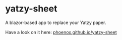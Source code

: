 # yatzy-sheet
A blazor-based app to replace your Yatzy paper.

Have a look on it here: [phoenox.github.io/yatzy-sheet](https://phoenox.github.io/yatzy-sheet)

